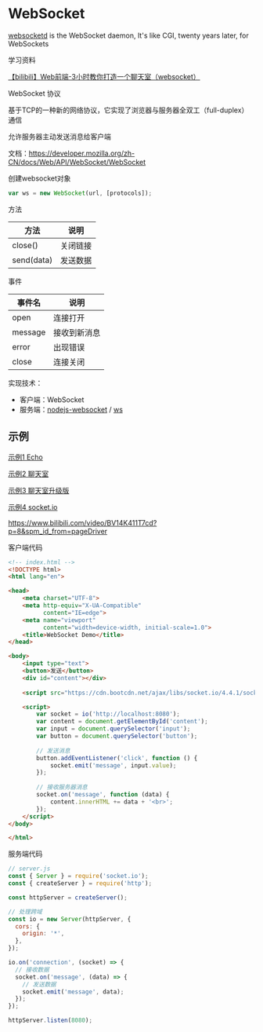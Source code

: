 
# WebSocket

[websocketd](http://websocketd.com/) is the WebSocket daemon, It's like CGI, twenty years later, for WebSockets

学习资料

[【bilibili】Web前端-3小时教你打造一个聊天室（websocket）](https://www.bilibili.com/video/BV14K411T7cd)


WebSocket 协议

基于TCP的一种新的网络协议，它实现了浏览器与服务器全双工（full-duplex）通信

允许服务器主动发送消息给客户端


文档：https://developer.mozilla.org/zh-CN/docs/Web/API/WebSocket/WebSocket


创建websocket对象
```js
var ws = new WebSocket(url, [protocols]);
```

方法 

|方法 | 说明
|- | -
close() | 关闭链接
send(data) | 发送数据

事件

事件名 | 说明
|- | -
open | 连接打开
message | 接收到新消息
error | 出现错误
close | 连接关闭

实现技术：

- 客户端：WebSocket
- 服务端：[nodejs-websocket](https://www.npmjs.com/package/nodejs-websocket) / [ws](https://www.npmjs.com/package/)




## 示例

[示例1 Echo](./1-demo-echo.md)

[示例2 聊天室](./2-demo-chat.md)

[示例3 聊天室升级版](./3-demo-chat-update.md)

[示例4 socket.io](./4-demo-socket.io.md)

https://www.bilibili.com/video/BV14K411T7cd?p=8&spm_id_from=pageDriver


客户端代码

```html
<!-- index.html -->
<!DOCTYPE html>
<html lang="en">

<head>
    <meta charset="UTF-8">
    <meta http-equiv="X-UA-Compatible"
          content="IE=edge">
    <meta name="viewport"
          content="width=device-width, initial-scale=1.0">
    <title>WebSocket Demo</title>
</head>

<body>
    <input type="text">
    <button>发送</button>
    <div id="content"></div>
    
    <script src="https://cdn.bootcdn.net/ajax/libs/socket.io/4.4.1/socket.io.min.js"></script>

    <script>
        var socket = io('http://localhost:8080');
        var content = document.getElementById('content');
        var input = document.querySelector('input');
        var button = document.querySelector('button');
        
        // 发送消息
        button.addEventListener('click', function () {
            socket.emit('message', input.value);
        });
        
        // 接收服务器消息
        socket.on('message', function (data) {
            content.innerHTML += data + '<br>';
        });
    </script>
</body>

</html>
```

服务端代码

```js
// server.js
const { Server } = require('socket.io');
const { createServer } = require('http');

const httpServer = createServer();

// 处理跨域
const io = new Server(httpServer, {
  cors: {
    origin: '*',
  },
});

io.on('connection', (socket) => {
  // 接收数据
  socket.on('message', (data) => {
    // 发送数据
    socket.emit('message', data);
  });
});

httpServer.listen(8080);

```

